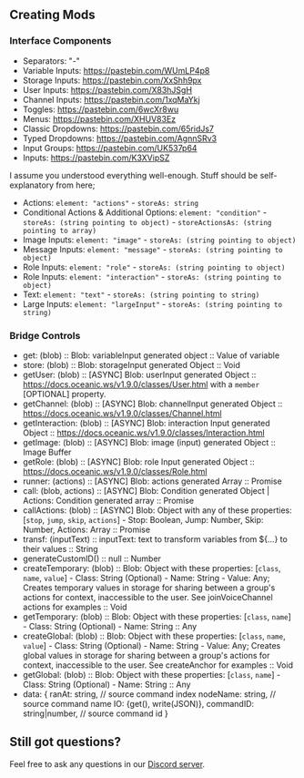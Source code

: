 ## Creating Mods

### Interface Components

- Separators: "-"
- Variable Inputs: https://pastebin.com/WUmLP4p8
- Storage Inputs: https://pastebin.com/XxShh9px
- User Inputs: https://pastebin.com/X83hJSgH
- Channel Inputs: https://pastebin.com/1xqMaYkj
- Toggles: https://pastebin.com/6wcXr8wu
- Menus: https://pastebin.com/XHUV83Ez
- Classic Dropdowns: https://pastebin.com/65ridJs7
- Typed Dropdowns: https://pastebin.com/AgnnSRv3
- Input Groups: https://pastebin.com/UK537p64
- Inputs: https://pastebin.com/K3XVipSZ

I assume you understood everything well-enough. Stuff should be self-explanatory from here;

- Actions: `element: "actions"` - `storeAs: string`
- Conditional Actions & Additional Options: `element: "condition"` - `storeAs: (string pointing to object)` - `storeActionsAs: (string pointing to array)`
- Image Inputs: `element: "image"` - `storeAs: (string pointing to object)`
- Message Inputs: `element: "message"` - `storeAs: (string pointing to object)`
- Role Inputs: `element: "role"` - `storeAs: (string pointing to object)`
- Role Inputs: `element: "interaction"` - `storeAs: (string pointing to object)`
- Text: `element: "text"` - `storeAs: (string pointing to string)`
- Large Inputs: `element: "largeInput"` - `storeAs: (string pointing to string)`

### Bridge Controls

- get: (blob) :: Blob: variableInput generated object :: Value of variable
- store: (blob) :: Blob: storageInput generated Object :: Void
- getUser: (blob) :: \[ASYNC] Blob: userInput generated Object :: https://docs.oceanic.ws/v1.9.0/classes/User.html with a `member` \[OPTIONAL] property.
- getChannel: (blob) :: \[ASYNC] Blob: channelInput generated Object :: https://docs.oceanic.ws/v1.9.0/classes/Channel.html
- getInteraction: (blob) :: \[ASYNC] Blob: interaction Input generated Object :: https://docs.oceanic.ws/v1.9.0/classes/Interaction.html
- getImage: (blob) :: \[ASYNC] Blob: image (input) generated Object :: Image Buffer
- getRole: (blob) :: \[ASYNC] Blob: role Input generated Object :: https://docs.oceanic.ws/v1.9.0/classes/Role.html
- runner: (actions) :: \[ASYNC] Blob: actions generated Array :: Promise
- call: (blob, actions) :: \[ASYNC] Blob: Condition generated Object | Actions: Condition generated array :: Promise
- callActions: (blob) :: \[ASYNC] Blob: Object with any of these properties: [`stop`, `jump`, `skip`, `actions`] - Stop: Boolean, Jump: Number, Skip: Number, Actions: Array :: Promise
- transf: (inputText) :: inputText: text to transform variables from ${...} to their values :: String
- generateCustomID() :: null :: Number
- createTemporary: (blob) :: Blob: Object with these properties: [`class`, `name`, `value`] - Class: String (Optional) - Name: String - Value: Any; Creates temporary values in storage for sharing between a group's actions for context, inaccessible to the user. See joinVoiceChannel actions for examples :: Void
- getTemporary: (blob) :: Blob: Object with these properties: [`class`, `name`] - Class: String (Optional) - Name: String :: Any
- createGlobal: (blob) :: Blob: Object with these properties: [`class`, `name`, `value`] - Class: String (Optional) - Name: String - Value: Any; Creates global values in storage for sharing between a group's actions for context, inaccessible to the user. See createAnchor for examples :: Void
- getGlobal: (blob) :: Blob: Object with these properties: [`class`, `name`] - Class: String (Optional) - Name: String :: Any
- data: {
  ranAt: string, // source command index
  nodeName: string, // source command name
  IO: {get(), write(JSON)},
  commandID: string|number, // source command id
  }

## Still got questions?

Feel free to ask any questions in our [Discord server](https://discord.gg/whtjS7BW3u).
